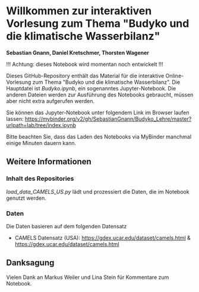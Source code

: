 # Willkommen zur interaktiven Vorlesung zum Thema "Budyko und die klimatische Wasserbilanz"

**Sebastian Gnann, Daniel Kretschmer, Thorsten Wagener**

!!! Achtung: dieses Notebook wird momentan noch entwickelt !!!

Dieses GitHub-Repository enthält das Material für die interaktive Online-Vorlesung zum Thema "Budyko und die klimatische Wasserbilanz". 
Die Hauptdatei ist *Budyko.ipynb*, ein sogenanntes Jupyter-Notebook. Die anderen Dateien werden zur Ausführung des Notebooks gebraucht, müssen aber nicht extra aufgerufen werden.

Sie können das Jupyter-Notebook unter folgendem Link im Browser laufen lassen: https://mybinder.org/v2/gh/SebastianGnann/Budyko_Lehre/master?urlpath=lab/tree/index.ipynb

Bitte beachten Sie, dass das Laden des Notebooks via MyBinder manchmal einige Minuten dauern kann.

## Weitere Informationen

### Inhalt des Repositories
*load_data_CAMELS_US.py* lädt und prozessiert die Daten, die im Notebook genutzt werden.

### Daten
Die Daten basieren auf dem folgenden Datensatz
- CAMELS Datensatz (USA): https://gdex.ucar.edu/dataset/camels.html & https://gdex.ucar.edu/dataset/camels.html

## Danksagung
Vielen Dank an Markus Weiler und Lina Stein für Kommentare zum Notebook.

